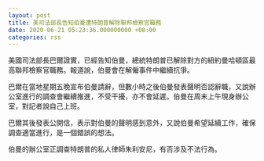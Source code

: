 ```yaml
---
layout: post
title: 美司法部長告知伯曼遭特朗普解除聯邦檢察官職務
date: 2020-06-21 05:23:36.000000000 +08:00
categories: rss
---
```


美國司法部長巴爾證實，已經告知伯曼，總統特朗普已解除對方的紐約曼哈頓區最高聯邦檢察官職務。報道說，伯曼會在解僱事件中繼續抗爭。

巴爾在當地星期五晚宣布伯曼請辭，但數小時之後伯曼發表聲明否認辭職，又說辦公室進行的調查會繼續推進，不受干擾，亦不會延遲。伯曼在周末上午現身辦公室，對記者說自己上班。

巴爾其後發表公開信，表示對伯曼的聲明感到意外，又說伯曼希望延續工作，確保調查適當進行，是一個錯誤的想法。

伯曼的辦公室正調查特朗普的私人律師朱利安尼，有否涉及不法行為。
